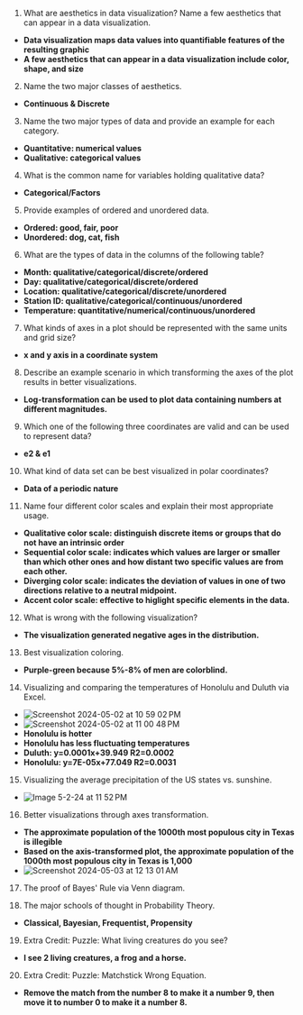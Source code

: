 1. What are aesthetics in data visualization? Name a few aesthetics that can appear in a data visualization.  
- **Data visualization maps data values into quantifiable features of the resulting graphic**  
- **A few aesthetics that can appear in a data visualization include color, shape, and size**  
2. Name the two major classes of aesthetics.  
- **Continuous & Discrete**  
3. Name the two major types of data and provide an example for each category.  
- **Quantitative: numerical values**   
- **Qualitative: categorical values**   
4. What is the common name for variables holding qualitative data?  
- **Categorical/Factors**  
5. Provide examples of ordered and unordered data.  
- **Ordered: good, fair, poor**   
- **Unordered: dog, cat, fish**  
6. What are the types of data in the columns of the following table?  
- **Month: qualitative/categorical/discrete/ordered**  
- **Day: qualitative/categorical/discrete/ordered**  
- **Location: qualitative/categorical/discrete/unordered**  
- **Station ID: qualitative/categorical/continuous/unordered**  
- **Temperature: quantitative/numerical/continuous/unordered**  
7. What kinds of axes in a plot should be represented with the same units and grid size?  
- **x and y axis in a coordinate system**  
8. Describe an example scenario in which transforming the axes of the plot results in better visualizations.   
- **Log-transformation can be used to plot data containing numbers at different magnitudes.**  
9. Which one of the following three coordinates are valid and can be used to represent data?  
- **e2 & e1**  
10. What kind of data set can be best visualized in polar coordinates?  
- **Data of a periodic nature**   
11. Name four different color scales and explain their most appropriate usage.
- **Qualitative color scale: distinguish discrete items or groups that do not have an intrinsic order**     
- **Sequential color scale: indicates which values are larger or smaller than which other ones and how distant two specific values are from each other.**     
- **Diverging color scale: indicates the deviation of values in one of two directions relative to a neutral midpoint.**       
- **Accent color scale: effective to higlight specific elements in the data.**       
12. What is wrong with the following visualization?  
- **The visualization generated negative ages in the distribution.** 
13. Best visualization coloring.  
- **Purple-green because 5%-8% of men are colorblind.**
14. Visualizing and comparing the temperatures of Honolulu and Duluth via Excel.  
- ![Screenshot 2024-05-02 at 10 59 02 PM](https://github.com/galil34/IDS2024S/assets/157654727/6fb2164f-c89c-4d6b-ad84-9176f4e3f5d1)   
- ![Screenshot 2024-05-02 at 11 00 48 PM](https://github.com/galil34/IDS2024S/assets/157654727/435fa6eb-590b-4f8f-b27d-f4db589571d9)   
- **Honolulu is hotter**   
- **Honolulu has less fluctuating temperatures**   
- **Duluth: y=0.0001x+39.949 R2=0.0002**    
- **Honolulu: y=7E-05x+77.049 R2=0.0031**  
15. Visualizing the average precipitation of the US states vs. sunshine.  
- ![Image 5-2-24 at 11 52 PM](https://github.com/galil34/IDS2024S/assets/157654727/9c219cb9-550e-4a94-a7e3-500ceb081bf3)   
16. Better visualizations through axes transformation.  
- **The approximate population of the 1000th most populous city in Texas is illegible**  
- **Based on the axis-transformed plot, the approximate population of the 1000th most populous city in Texas is 1,000**  
- ![Screenshot 2024-05-03 at 12 13 01 AM](https://github.com/galil34/IDS2024S/assets/157654727/23af3754-e1ad-4eee-8b7e-7d8621c20c24)  
17. The proof of Bayes' Rule via Venn diagram.  

18. The major schools of thought in Probability Theory.  
- **Classical, Bayesian, Frequentist, Propensity**  
19. Extra Credit: Puzzle: What living creatures do you see?  
- **I see 2 living creatures, a frog and a horse.**  
20. Extra Credit: Puzzle: Matchstick Wrong Equation.  
- **Remove the match from the number 8 to make it a number 9, then move it to number 0 to make it a number 8.**  

